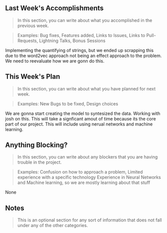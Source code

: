 ## Last Week's Accomplishments

> In this section, you can write about what you accomplished in the previous week.

> Examples:
> Bug fixes, Features added, Links to Issues, Links to Pull-Requests, Lightning Talks, Bonus Sessions

Implementing the quantifying of strings, but we ended up scrapping this due to the word2vec approach not being an effect approach to the problem. We need to reevaluate how we are gonn do this.

## This Week's Plan

> In this section, you can write about what you have planned for next week.

> Examples: New Bugs to be fixed, Design choices

We are gonna start creating the model to syntesized the data. Working with josh on this. This will take a signficant amout of time because its the core part of our project. This will include using nerual networks and machine learning.

## Anything Blocking?

> In this section, you can write about any blockers that you are having trouble in the project.

> Examples: Confusion on how to approach a problem, Limited experience with a specific technology
Experience in Neural Networks and Machine learning, so we are mostly learning about that stuff

None
## Notes

> This is an optional section for any sort of information that does not fall under any of the other categories.
